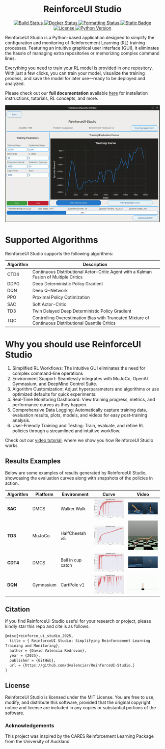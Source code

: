 
<h1 align="center">
  <br>
ReinforceUI Studio
  <br>
</h1>

<p align="center">
  <a href="https://github.com/dvalenciar/ReinforceUI-Studio/actions">
    <img src="https://img.shields.io/github/actions/workflow/status/dvalenciar/ReinforceUI-Studio/main.yml?label=CI&branch=main" alt="Build Status">
  </a>

  <a href="https://github.com/dvalenciar/ReinforceUI-Studio/actions">
    <img src="https://img.shields.io/github/actions/workflow/status/dvalenciar/ReinforceUI-Studio/docker-publish.yml?label=Docker&branch=main" alt="Docker Status">
  </a>

  <a href="https://github.com/dvalenciar/ReinforceUI-Studio/actions/workflows/formatting.yml">
    <img src="https://img.shields.io/github/actions/workflow/status/dvalenciar/ReinforceUI-Studio/formatting.yml?label=Formatting&branch=main" alt="Formatting Status">
  </a>
  
  <a href="https://docs.reinforceui-studio.com/">
    <img  src="https://img.shields.io/badge/Docs-Up-blue" alt="Static Badge">
  </a>
  
  <a href="https://opensource.org/licenses/MIT">
    <img src="https://img.shields.io/badge/license-MIT-blue.svg" alt="License">
  </a>
  <a href="https://www.python.org/downloads/release/python-310/">
    <img src="https://img.shields.io/badge/python-3.10-blue.svg" alt="Python Version">
  </a>

</p>

ReinforceUI Studio is a Python-based application designed to simplify the configuration and monitoring of Reinforcement Learning (RL) training processes. Featuring an intuitive graphical user interface (GUI), it eliminates the hassle of managing extra repositories or memorizing complex command lines.

Everything you need to train your RL model is provided in one repository. With just a few clicks, you can train your model, visualize the training process, and save the model for later use—ready to be deployed and analyzed.


Please check out our **full documentation** available [here](https://docs.reinforceui-studio.com) for installation instructions, tutorials, RL concepts, and more.


<p align="center">
  <img src="media_resources/new_main_window.gif">
</p>

# Supported Algorithms
ReinforceUI Studio supports the following algorithms:

| Algorithm | Description |
| --- | --- |
| CTD4 | Continuous Distributional Actor-Critic Agent with a Kalman Fusion of Multiple Critics |
| DDPG | Deep Deterministic Policy Gradient |
| DQN | Deep Q-Network |
| PPO | Proximal Policy Optimization |
| SAC | Soft Actor-Critic |
| TD3 | Twin Delayed Deep Deterministic Policy Gradient |
| TQC | Controlling Overestimation Bias with Truncated Mixture of Continuous Distributional Quantile Critics |


# Why you should use ReinforceUI Studio
1. Simplified RL Workflows: The intuitive GUI eliminates the need for complex command-line operations
2. Environment Support: Seamlessly integrates with MuJoCo, OpenAI Gymnasium, and DeepMind Control Suite.
3. Algorithm Customization: Adjust hyperparameters and algorithms or use optimized defaults for quick experiments.
4. Real-Time Monitoring Dashboard: View training progress, metrics, and performance curves as they happen.
5. Comprehensive Data Logging: Automatically capture training data, evaluation results, plots, models, and videos for easy post-training analysis.
6. User-Friendly Training and Testing: Train, evaluate, and refine RL policies through a streamlined and intuitive workflow.

Check out our [video tutorial](https://www.youtube.com/watch?v=olaspgr3vlM), where we show you how ReinforceUI Studio works


## Results Examples
Below are some examples of results generated by ReinforceUI Studio, showcasing the evaluation curves along with snapshots of the policies in action.

| **Algorithm** | **Platform** | **Environment**    | **Curve**                                                       | **Video**                                                                                        |
|---------------|--------------|--------------------|-----------------------------------------------------------------|--------------------------------------------------------------------------------------------------|
| **SAC**       | DMCS         | Walker Walk        | <img src="media_resources/result_examples/SAC_walker_walk.png" width="200">        | <img src="media_resources/result_examples/walker_walk.gif" width="200">       | 
| **TD3**       | MuJoCo       | HalfCheetah v5     | <img src="media_resources/result_examples/TD3_HalfCheetah-v5.png" width="200">     | <img src="media_resources/result_examples/HalfCheetah.gif" width="200">       |
| **CDT4**      | DMCS         | Ball in cup catch  | <img src="media_resources/result_examples/CTD4_ball_in_cup_catch.png" width="200"> | <img src="media_resources/result_examples/ball_in_cup_catch.gif" width="200"> | 
| **DQN**       | Gymnasium    | CartPole v1        | <img src="media_resources/result_examples/DQN_CartPole-v1.png" width="200">        | <img src="media_resources/result_examples/CartPole.gif" width="200">          | 


## Citation
If you find ReinforceUI Studio useful for your research or project, please kindly star this repo and cite is as follows:

```
@misc{reinforce_ui_studio_2025,
  title = { ReinforceUI Studio: Simplifying Reinforcement Learning Training and Monitoring},
  author = {David Valencia Redrovan},
  year = {2025},
  publisher = {GitHub},
  url = {https://github.com/dvalenciar/ReinforceUI-Studio.}
}
```

## License
ReinforceUI Studio is licensed under the MIT License. You are free to use, modify, and distribute this software, 
provided that the original copyright notice and license are included in any copies or substantial portions of the software.


### Acknowledgements
This project was inspired by the CARES Reinforcement Learning Package from the University of Auckland 
